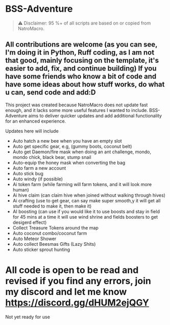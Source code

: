 # BSS-Adventure

> ⚠️ Disclaimer: 95 %+ of all scripts are based on or copied from NatroMacro.

All contributions are welcome (as you can see, I'm doing it in Python, Ruff coding, as I am not that good, mainly focusing on the template, it's easier to add, fix, and continue building) 
If you have some friends who know a bit of code and have some ideas about how stuff works, do what u can, send code and add:D
---
This project was created because NatroMacro does not update fast enough, and it lacks some more useful features I wanted to include. BSS-Adventure aims to deliver quicker updates and add additional functionality for an enhanced experience.

Updates here will include
- Auto hatch a new bee when you have an empty slot
- Auto get specific gear, e.g, (gummy boots, coconut belt)
- Auto get Daemon/fire mask when doing an ant challenge, mondo, mondo chick, black bear, stump snail
- Auto-equip the honey mask when converting the bag
- Auto farm a new account 
- Auto stick bug
- Auto windy (if possible)
- Ai token farm (while farming will farm tokens, and it will look more human)
- Ai hive claim (can claim hive when joined without walking through hives)
- Ai crafting (use to get gear, can say make super smooth,y it will get all stuff needed to make it, then make it)
- AI boosting (can use if you would like it to use boosts and stay in field for 45 mins at a time it will use wind shrine and fields boosters to get desigerd effect)
- Collect Treasure Tokens around the map
- Auto coconut combo/coconut farm
- Auto Meteor Shower
- Auto collect Beesmas Gifts (Lazy Shits)
- Auto sticker sprout hunting
# All code is open to be read and revised if you find any errors, join my discord and let me know https://discord.gg/dHUM2ejQGY
Not yet ready for use
